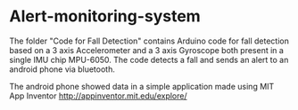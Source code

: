 # Alert-monitoring-system
 
The folder "Code for Fall Detection" contains Arduino code for fall detection based on a 3 axis Accelerometer and a 3 axis Gyroscope both present in a single IMU chip MPU-6050. The code detects a fall and sends an alert to an android phone via bluetooth.
 
 The android phone showed data in a simple application made using MIT App Inventor http://appinventor.mit.edu/explore/
